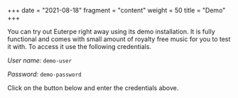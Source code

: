 +++
date = "2021-08-18"
fragment = "content"
weight = 50
title = "Demo"
+++

You can try out Euterpe right away using its demo installation. It is fully functional and comes with small amount of royalty free music for you to test it with. To access it use the following credentials.

*User name:* `demo-user`

*Password:* `demo-password`

Click on the button below and enter the credentials above.
